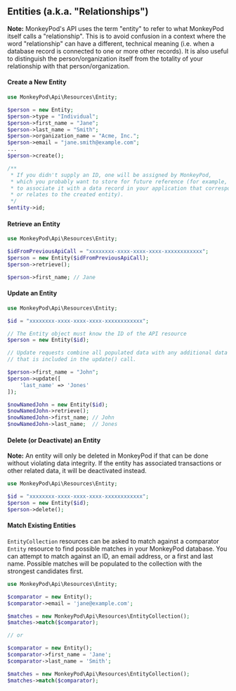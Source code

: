 ## Entities (a.k.a. "Relationships")

**Note:** MonkeyPod's API uses the term "entity" to refer to what MonkeyPod itself calls
a "relationship". This is to avoid confusion in a context where the word "relationship" can
have a different, technical meaning (i.e. when a database record is connected to one or 
more other records). It is also useful to distinguish the person/organization itself from 
the totality of your relationship with that person/organization.

#### Create a New Entity

```php 
use MonkeyPod\Api\Resources\Entity;

$person = new Entity;
$person->type = "Individual";
$person->first_name = "Jane";
$person->last_name = "Smith";
$person->organization_name = "Acme, Inc.";
$person->email = "jane.smith@example.com";
...
$person->create();

/** 
 * If you didn't supply an ID, one will be assigned by MonkeyPod, 
 * which you probably want to store for future reference (for example, 
 * to associate it with a data record in your application that corresponds
 * or relates to the created entity).
 */
$entity->id;
```

#### Retrieve an Entity
```php 
use MonkeyPod\Api\Resources\Entity;

$idFromPreviousApiCall = "xxxxxxxx-xxxx-xxxx-xxxx-xxxxxxxxxxxx";
$person = new Entity($idFromPreviousApiCall);
$person->retrieve();

$person->first_name; // Jane
```

#### Update an Entity

```php 
use MonkeyPod\Api\Resources\Entity;

$id = "xxxxxxxx-xxxx-xxxx-xxxx-xxxxxxxxxxxx";

// The Entity object must know the ID of the API resource 
$person = new Entity($id);

// Update requests combine all populated data with any additional data 
// that is included in the update() call. 

$person->first_name = "John";
$person->update([
    'last_name' => 'Jones'
]);

$nowNamedJohn = new Entity($id);
$nowNamedJohn->retrieve();
$nowNamedJohn->first_name; // John
$nowNamedJohn->last_name;  // Jones
```

#### Delete (or Deactivate) an Entity
**Note:** An entity will only be deleted in MonkeyPod if that can be done 
without violating data integrity. If the entity has associated transactions 
or other related data, it will be deactivated instead.  

```php 
use MonkeyPod\Api\Resources\Entity;

$id = "xxxxxxxx-xxxx-xxxx-xxxx-xxxxxxxxxxxx";
$person = new Entity($id);
$person->delete();
```

#### Match Existing Entities
```EntityCollection``` resources can be asked to match against a comparator ```Entity```
resource to find possible matches in your MonkeyPod database. You can attempt to 
match against an ID, an email address, or a first and last name. Possible matches 
will be populated to the collection with the strongest candidates first.

```php
use MonkeyPod\Api\Resources\Entity;

$comparator = new Entity();
$comparator->email = 'jane@example.com';

$matches = new MonkeyPod\Api\Resources\EntityCollection();
$matches->match($comparator);

// or

$comparator = new Entity();
$comparator->first_name = 'Jane';
$comparator->last_name = 'Smith';

$matches = new MonkeyPod\Api\Resources\EntityCollection();
$matches->match($comparator);
```
